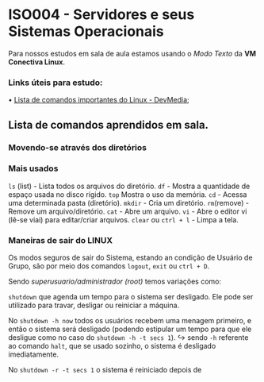 # ISO004 - Servidores e seus Sistemas Operacionais
Para nossos estudos em sala de aula estamos usando o *Modo Texto* da **VM Conectiva Linux**.

### Links úteis para estudo:

• [Lista de comandos importantes do Linux - DevMedia](https://www.devmedia.com.br/comandos-importantes-linux/23893);



## Lista de comandos aprendidos em sala.


### Movendo-se através dos diretórios



### Mais usados
`ls` (list) - Lista todos os arquivos do diretório.
`df` -  Mostra a quantidade de espaço usada no disco rígido.
`top` Mostra o uso da memória.
`cd` - Acessa uma determinada pasta (diretório).
`mkdir` - Cria um diretório.
`rm`(remove) - Remove um arquivo/diretório.
`cat` - Abre um arquivo.
`vi` - Abre o editor vi (lê-se viai) para editar/criar arquivos.
`clear` ou `ctrl + l` - Limpa a tela.






### Maneiras de sair do LINUX

Os modos seguros de sair do Sistema, estando an condição de Usuário de Grupo, são por meio dos comandos `logout`, `exit` ou `ctrl + D`.

Sendo *superusuario/administrador (root)* temos variações como:

`shutdown` que agenda um tempo para o sistema ser desligado. Ele pode ser utilizado para travar, desligar ou reiniciar a máquina.

No `shutdown -h now` todos os usuários recebem uma menagem primeiro, e então o sistema será desligado (podendo estipular um tempo para que ele desligue como no caso do `shutdown -h -t secs 1`).
↪ sendo `-h` referente ao comando `halt`, que se usado sozinho, o sistema é desligado imediatamente.


No `shutdown -r -t secs 1` o sistema é reiniciado depois de 